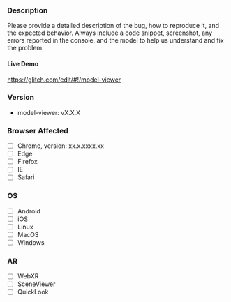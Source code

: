 <!-- 
PLEASE FILL OUT THIS TEMPLATE COMPLETELY! If you don't have enough information
to fill in all of this, you will be better served by starting a Q&A discussion:
https://github.com/google/model-viewer/discussions/new. Rest assured that you
will get a response as fast or faster than by filing an issue. Please do not
post the same question in multiple places. For feature requests, please start a
discussion under the Ideas category, or better yet, submit a PR. 
-->
### Description

Please provide a detailed description of the bug, how to reproduce it, and the
expected behavior.  Always include a code snippet, screenshot, any errors
reported in the console, and the model to help us understand and fix the
problem.

#### Live Demo
<!-- glitch.me starting point (remix and edit -- must be logged in to persist!) -->
https://glitch.com/edit/#!/model-viewer
<!-- ...or provide your own repro URL -->

### Version
<!--
If you're not sure, paste your script src (like https://unpkg.com/@google/model-viewer) 
into your browser and it will redirect to a numbered version.
-->
- model-viewer: vX.X.X

### Browser Affected
<!-- Check all that apply and please include the version tested (try chrome://version) -->
- [ ] Chrome, version: xx.x.xxxx.xx
- [ ] Edge
- [ ] Firefox
- [ ] IE
- [ ] Safari

### OS
<!-- Check all that apply and please include the version tested -->
- [ ] Android
- [ ] iOS
- [ ] Linux
- [ ] MacOS
- [ ] Windows

### AR
<!-- 
If your issue involves AR, please check which AR modes reproduce it. If you're
not sure, restrict to one at a time using the `ar-modes` attribute. We can only
control WebXR mode in this project, but we will forward SceneViewer bugs to the
appropriate team.
 -->
- [ ] WebXR
- [ ] SceneViewer
- [ ] QuickLook